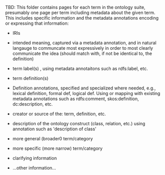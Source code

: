 TBD: This folder contains pages for each term in the ontology suite, presumably one page per term including metadata about the given term. This includes specific information and the metadata annotations encoding or expressing that information: 

- IRIs

- intended meaning, captured via a metadata annotation, and in natural langauge to communcate most expressively in order to most clearly communicate the idea 
(should match with, if not be identical to, the definition)

- term label(s) , using metadata annotaitons such as rdfs:label, etc.

- term definition(s)
- Definition annotations, specified and specialized where needed, e.g., lexical definition, formal def, logical def. Using or mapping with existing metadata annotations such as rdfs:comment, skos:definition, dc:description, etc.

- creator or source of the: term, definition, etc.

- description of the ontology construct (class, relation, etc.) using annotation such as 'description of class'

- more general (broader0 term/category

- more specific (more narrow) term/category

- clarifying information

- ...other information...


